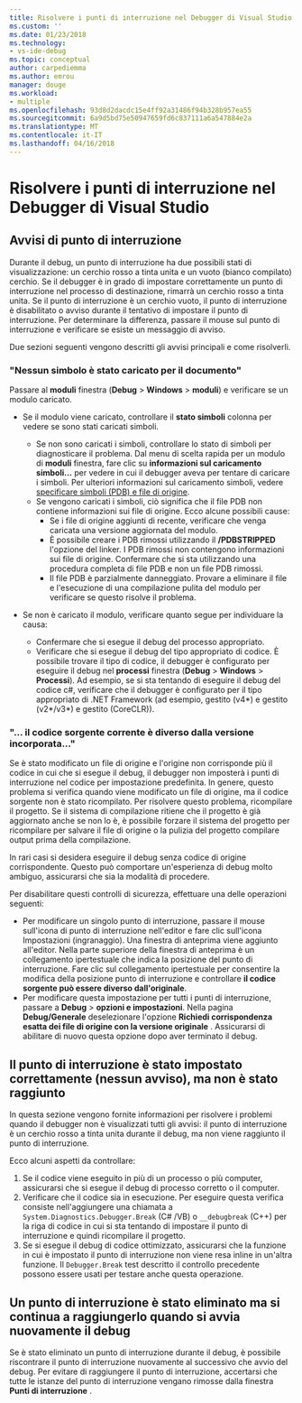 ```yaml
---
title: Risolvere i punti di interruzione nel Debugger di Visual Studio | Documenti Microsoft
ms.custom: ''
ms.date: 01/23/2018
ms.technology:
- vs-ide-debug
ms.topic: conceptual
author: carpediemma
ms.author: emrou
manager: douge
ms.workload:
- multiple
ms.openlocfilehash: 93d8d2dacdc15e4ff92a31486f94b328b957ea55
ms.sourcegitcommit: 6a9d5bd75e50947659fd6c837111a6a547884e2a
ms.translationtype: MT
ms.contentlocale: it-IT
ms.lasthandoff: 04/16/2018
---
```

# <a name="troubleshoot-breakpoints-in-the-visual-studio-debugger"></a>Risolvere i punti di interruzione nel Debugger di Visual Studio

## <a name="breakpoint-warnings"></a>Avvisi di punto di interruzione

Durante il debug, un punto di interruzione ha due possibili stati di visualizzazione: un cerchio rosso a tinta unita e un vuoto (bianco compilato) cerchio. Se il debugger è in grado di impostare correttamente un punto di interruzione nel processo di destinazione, rimarrà un cerchio rosso a tinta unita. Se il punto di interruzione è un cerchio vuoto, il punto di interruzione è disabilitato o avviso durante il tentativo di impostare il punto di interruzione. Per determinare la differenza, passare il mouse sul punto di interruzione e verificare se esiste un messaggio di avviso.

Due sezioni seguenti vengono descritti gli avvisi principali e come risolverli. 

### <a name="no-symbols-have-been-loaded-for-this-document"></a>"Nessun simbolo è stato caricato per il documento" 

Passare al **moduli** finestra (**Debug** > **Windows** > **moduli**) e verificare se un modulo caricato.  
* Se il modulo viene caricato, controllare il **stato simboli** colonna per vedere se sono stati caricati simboli. 
  * Se non sono caricati i simboli, controllare lo stato di simboli per diagnosticare il problema. Dal menu di scelta rapida per un modulo di **moduli** finestra, fare clic su **informazioni sul caricamento simboli...**  per vedere in cui il debugger aveva per tentare di caricare i simboli. Per ulteriori informazioni sul caricamento simboli, vedere [specificare simboli (PDB) e file di origine](../debugger/specify-symbol-dot-pdb-and-source-files-in-the-visual-studio-debugger.md).  
  * Se vengono caricati i simboli, ciò significa che il file PDB non contiene informazioni sui file di origine. Ecco alcune possibili cause: 
    * Se i file di origine aggiunti di recente, verificare che venga caricata una versione aggiornata del modulo.  
    * È possibile creare i PDB rimossi utilizzando il **/PDBSTRIPPED** l'opzione del linker. I PDB rimossi non contengono informazioni sui file di origine. Confermare che si sta utilizzando una procedura completa di file PDB e non un file PDB rimossi.  
    * Il file PDB è parzialmente danneggiato. Provare a eliminare il file e l'esecuzione di una compilazione pulita del modulo per verificare se questo risolve il problema. 

* Se non è caricato il modulo, verificare quanto segue per individuare la causa: 
  * Confermare che si esegue il debug del processo appropriato. 
  * Verificare che si esegue il debug del tipo appropriato di codice. È possibile trovare il tipo di codice, il debugger è configurato per eseguire il debug nel **processi** finestra (**Debug** > **Windows**  >  **Processi**). Ad esempio, se si sta tentando di eseguire il debug del codice c#, verificare che il debugger è configurato per il tipo appropriato di .NET Framework (ad esempio, gestito (v4\*) e gestito (v2\*/v3\*) e gestito (CoreCLR)). 

### <a name="-the-current-source-code-is-different-from-the-version-built-into"></a>"… il codice sorgente corrente è diverso dalla versione incorporata..." 

Se è stato modificato un file di origine e l'origine non corrisponde più il codice in cui che si esegue il debug, il debugger non imposterà i punti di interruzione nel codice per impostazione predefinita. In genere, questo problema si verifica quando viene modificato un file di origine, ma il codice sorgente non è stato ricompilato. Per risolvere questo problema, ricompilare il progetto. Se il sistema di compilazione ritiene che il progetto è già aggiornato anche se non lo è, è possibile forzare il sistema del progetto per ricompilare per salvare il file di origine o la pulizia del progetto compilare output prima della compilazione. 

In rari casi si desidera eseguire il debug senza codice di origine corrispondente. Questo può comportare un'esperienza di debug molto ambiguo, assicurarsi che sia la modalità di procedere.  

Per disabilitare questi controlli di sicurezza, effettuare una delle operazioni seguenti: 
* Per modificare un singolo punto di interruzione, passare il mouse sull'icona di punto di interruzione nell'editor e fare clic sull'icona Impostazioni (ingranaggio). Una finestra di anteprima viene aggiunto all'editor. Nella parte superiore della finestra di anteprima è un collegamento ipertestuale che indica la posizione del punto di interruzione. Fare clic sul collegamento ipertestuale per consentire la modifica della posizione punto di interruzione e controllare **il codice sorgente può essere diverso dall'originale**.
* Per modificare questa impostazione per tutti i punti di interruzione, passare a **Debug** > **opzioni e impostazioni**. Nella pagina **Debug/Generale** deselezionare l'opzione **Richiedi corrispondenza esatta dei file di origine con la versione originale** . Assicurarsi di abilitare di nuovo questa opzione dopo aver terminato il debug. 

## <a name="the-breakpoint-was-successfully-set-no-warning-but-didnt-hit"></a>Il punto di interruzione è stato impostato correttamente (nessun avviso), ma non è stato raggiunto 

In questa sezione vengono fornite informazioni per risolvere i problemi quando il debugger non è visualizzati tutti gli avvisi: il punto di interruzione è un cerchio rosso a tinta unita durante il debug, ma non viene raggiunto il punto di interruzione. 

Ecco alcuni aspetti da controllare: 
1. Se il codice viene eseguito in più di un processo o più computer, assicurarsi che si esegue il debug di processo corretto o il computer.  
2. Verificare che il codice sia in esecuzione. Per eseguire questa verifica consiste nell'aggiungere una chiamata a `System.Diagnostics.Debugger.Break` (C# /VB) o `__debugbreak` (C++) per la riga di codice in cui si sta tentando di impostare il punto di interruzione e quindi ricompilare il progetto. 
3. Se si esegue il debug di codice ottimizzato, assicurarsi che la funzione in cui è impostato il punto di interruzione non viene resa inline in un'altra funzione. Il `Debugger.Break` test descritto il controllo precedente possono essere usati per testare anche questa operazione. 

## <a name="i-deleted-a-breakpoint-but-i-continue-to-hit-it-when-i-start-debugging-again"></a>Un punto di interruzione è stato eliminato ma si continua a raggiungerlo quando si avvia nuovamente il debug 

Se è stato eliminato un punto di interruzione durante il debug, è possibile riscontrare il punto di interruzione nuovamente al successivo che avvio del debug. Per evitare di raggiungere il punto di interruzione, accertarsi che tutte le istanze del punto di interruzione vengano rimosse dalla finestra **Punti di interruzione** .  
